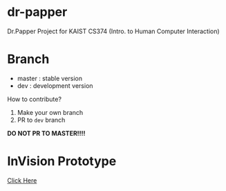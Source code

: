 # dr-papper
Dr.Papper Project for KAIST CS374 (Intro. to Human Computer Interaction)

# Branch

* master : stable version
* dev : development version

How to contribute?
1. Make your own branch
2. PR to `dev` branch

**DO NOT PR TO MASTER!!!!**

# InVision Prototype

[Click Here](https://invis.io/KQRE3E4FJZ6#/359227992_UnreadTap)
